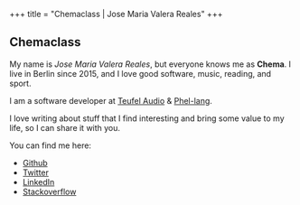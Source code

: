 +++
title = "Chemaclass | Jose Maria Valera Reales"
+++

## Chemaclass

My name is _Jose Maria Valera Reales_, but everyone knows me as **Chema**. 
I live in Berlin since 2015, and I love good software, music, reading, and sport.

I am a software developer at [Teufel Audio](http://teufel.de) & [Phel-lang](http://phel-lang.org).

I love writing about stuff that I find interesting and bring some value to my life, so I can share it with you.

You can find me here:

- [Github](https://github.com/Chemaclass)
- [Twitter](https://twitter.com/Chemaclass)
- [LinkedIn](https://www.linkedin.com/in/jose-maria-valera-reales/)
- [Stackoverflow](https://stackoverflow.com/users/3454593/chemaclass)
